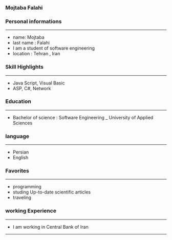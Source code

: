 
### Mojtaba Falahi


### Personal informations

---
+ name: Mojtaba
+ last name : Falahi
+ I am a student of software engineering
+ location : Tehran , Iran


### Skill Highlights

---
+ Java Script, Visual Basic
+ ASP, C#, Network  


### Education

---
+ Bachelor of science : Software Engineering
_ University of Applied Sciences

### language

---
+ Persian
+ English

### Favorites

---
+ programming
+ studing Up-to-date scientific articles 
+ traveling

### working Experience

---
+ I am working in Central Bank of Iran


--- 
